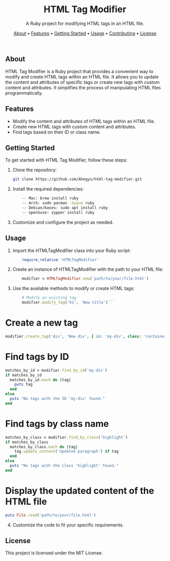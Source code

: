 <div align="center">
  <h1>HTML Tag Modifier</h1>
  <p>
    A Ruby project for modifying HTML tags in an HTML file.
  </p>
  <p>
    <a href="#about">About</a> •
    <a href="#features">Features</a> •
    <a href="#getting-started">Getting Started</a> •
    <a href="#usage">Usage</a> •
    <a href="#contributing">Contributing</a> •
    <a href="#license">License</a>
  </p>
  <br>
</div>

## About

HTML Tag Modifier is a Ruby project that provides a convenient way to modify and create HTML tags within an HTML file. It allows you to update the content and attributes of specific tags or create new tags with custom content and attributes. It simplifies the process of manipulating HTML files programmatically.

## Features

- Modify the content and attributes of HTML tags within an HTML file.
- Create new HTML tags with custom content and attributes.
- Find tags based on their ID or class name.

## Getting Started

To get started with HTML Tag Modifier, follow these steps:

1. Clone the repository:

   ```bash
   git clone https://github.com/Ahegys/html-tag-modifier.git
    ```
2. Install the required dependencies:
    ```bash
        -- Mac: brew install ruby
        -- Arch: sudo pacman -Syyuu ruby
        -- Debian/bases: sudo apt install ruby
        -- openSuse: zypper install ruby
    ```
3. Customize and configure the project as needed.

## Usage

1. Import the HTMLTagModifier class into your Ruby script:
    ```ruby
        require_relative 'HTMLTagModifier'
    ```
2. Create an instance of HTMLTagModifier with the path to your HTML file:
    ```ruby
        modifier = HTMLTagModifier.new('path/to/your/file.html')
    ```
3. Use the available methods to modify or create HTML tags:
    ```ruby
        # Modify an existing tag
        modifier.modify_tag('h1', 'New title')```

# Create a new tag
```ruby
modifier.create_tag('div', 'New div', { id: 'my-div', class: 'container' })
```

# Find tags by ID
```ruby
matches_by_id = modifier.find_by_id('my-div')
if matches_by_id
  matches_by_id.each do |tag|
    puts tag
  end
else
  puts "No tags with the ID 'my-div' found."
end
```

# Find tags by class name
```ruby
matches_by_class = modifier.find_by_class('highlight')
if matches_by_class
  matches_by_class.each do |tag|
    tag.update_content('Updated paragraph') if tag
  end
else
  puts "No tags with the class 'highlight' found."
end
```
# Display the updated content of the HTML file
```ruby
puts File.read('path/to/your/file.html')
```
4.  Customize the code to fit your specific requirements.

## License
This project is licensed under the MIT License.
